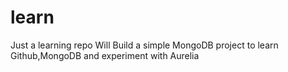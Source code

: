 # learn
Just a learning repo
Will Build a simple MongoDB project to learn Github,MongoDB and experiment with Aurelia
